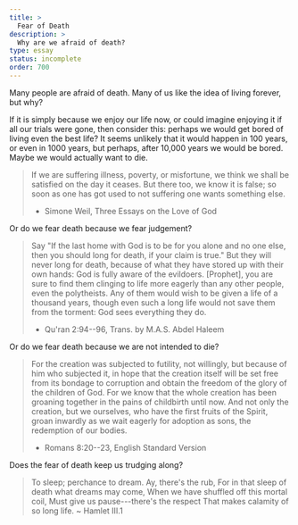 ```yaml
---
title: >
  Fear of Death
description: >
  Why are we afraid of death?
type: essay
status: incomplete
order: 700
---
```


Many people are afraid of death.  Many of us like the idea of living forever, but why?

If it is simply because we enjoy our life now, or could imagine enjoying it if all our trials were gone, then consider this: perhaps we would get bored of living even the best life?  It seems unlikely that it would happen in 100 years, or even in 1000 years, but perhaps, after 10,000 years we would be bored.  Maybe we would actually want to die.

> If we are suffering illness, poverty, or misfortune, we think we shall be satisfied on the day it ceases. But there too, we know it is false; so soon as one has got used to not suffering one wants something else.
> - Simone Weil, Three Essays on the Love of God

Or do we fear death because we fear judgement?

> Say "If the last home with God is to be for you alone and no one else, then you should long for death, if your claim is true."  But they will never long for death, because of what they have stored up with their own hands: God is fully aware of the evildoers.  [Prophet], you are sure to find them clinging to life more eagerly than any other people, even the polytheists.  Any of them would wish to be given a life of a thousand years, though even such a long life would not save them from the torment: God sees everything they do.
> - Qu'ran 2:94--96, Trans. by M.A.S. Abdel Haleem

Or do we fear death because we are not intended to die?

> For the creation was subjected to futility, not willingly, but because of him who subjected it, in hope that the creation itself will be set free from its bondage to corruption and obtain the freedom of the glory of the children of God.  For we know that the whole creation has been groaning together in the pains of childbirth until now.  And not only the creation, but we ourselves, who have the first fruits of the Spirit, groan inwardly as we wait eagerly for adoption as sons, the redemption of our bodies.
> - Romans 8:20--23, English Standard Version

Does the fear of death keep us trudging along?

> To sleep; perchance to dream. Ay, there's the rub,
> For in that sleep of death what dreams may come,
> When we have shuffled off this mortal coil,
> Must give us pause---there's the respect
> That makes calamity of so long life.
> ~ Hamlet III.1
